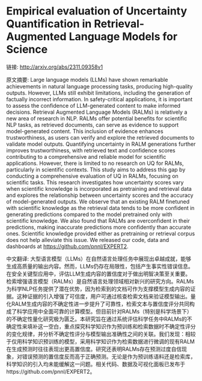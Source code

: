# Empirical evaluation of Uncertainty Quantification in Retrieval-Augmented Language Models for Science

链接: http://arxiv.org/abs/2311.09358v1

原文摘要:
Large language models (LLMs) have shown remarkable achievements in natural
language processing tasks, producing high-quality outputs. However, LLMs still
exhibit limitations, including the generation of factually incorrect
information. In safety-critical applications, it is important to assess the
confidence of LLM-generated content to make informed decisions. Retrieval
Augmented Language Models (RALMs) is relatively a new area of research in NLP.
RALMs offer potential benefits for scientific NLP tasks, as retrieved
documents, can serve as evidence to support model-generated content. This
inclusion of evidence enhances trustworthiness, as users can verify and explore
the retrieved documents to validate model outputs. Quantifying uncertainty in
RALM generations further improves trustworthiness, with retrieved text and
confidence scores contributing to a comprehensive and reliable model for
scientific applications. However, there is limited to no research on UQ for
RALMs, particularly in scientific contexts. This study aims to address this gap
by conducting a comprehensive evaluation of UQ in RALMs, focusing on scientific
tasks. This research investigates how uncertainty scores vary when scientific
knowledge is incorporated as pretraining and retrieval data and explores the
relationship between uncertainty scores and the accuracy of model-generated
outputs. We observe that an existing RALM finetuned with scientific knowledge
as the retrieval data tends to be more confident in generating predictions
compared to the model pretrained only with scientific knowledge. We also found
that RALMs are overconfident in their predictions, making inaccurate
predictions more confidently than accurate ones. Scientific knowledge provided
either as pretraining or retrieval corpus does not help alleviate this issue.
We released our code, data and dashboards at https://github.com/pnnl/EXPERT2.

中文翻译:
大型语言模型（LLMs）在自然语言处理任务中展现出卓越成就，能够生成高质量的输出内容。然而，LLMs仍存在局限性，包括产生事实性错误信息。在安全关键型应用中，评估LLM生成内容的置信度对于做出明智决策至关重要。检索增强语言模型（RALMs）是自然语言处理领域相对新兴的研究方向。RALMs为科学NLP任务提供了潜在优势，因为检索到的文档可作为支撑模型生成内容的证据。这种证据的引入增强了可信度，用户可通过核查检索文档来验证模型输出。量化RALM生成内容的不确定性进一步提升了可靠性，检索文本与置信度评分共同构成了科学应用中全面可靠的计算模型。但目前针对RALMs（特别是科学场景下）的不确定性量化研究极为匮乏。本研究旨在通过系统评估科学任务中RALMs的不确定性来填补这一空白，重点探究科学知识作为预训练和检索数据时不确定性评分的变化规律，并分析不确定性评分与模型输出准确性之间的关联。我们发现：相较于仅用科学知识预训练的模型，采用科学知识作为检索数据进行微调的现有RALM在生成预测时往往表现出更高置信度。研究还表明RALMs存在预测过度自信现象，对错误预测的置信度反而高于正确预测。无论是作为预训练语料还是检索库，科学知识的引入均未能缓解这一问题。相关代码、数据及可视化面板已发布于https://github.com/pnnl/EXPERT2。
